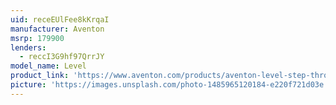 ```yaml
---
uid: receEUlFee8kKrqaI
manufacturer: Aventon
msrp: 179900
lenders:
  - reccI3G9hf97QrrJY
model_name: Level
product_link: 'https://www.aventon.com/products/aventon-level-step-through-commuter-ebike'
picture: 'https://images.unsplash.com/photo-1485965120184-e220f721d03e'
---
```

